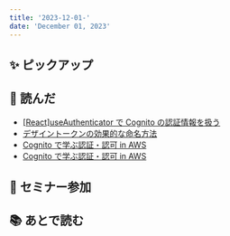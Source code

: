 ```yaml
---
title: '2023-12-01-'
date: 'December 01, 2023'
---
```


## ✨ ピックアップ

## 👀 読んだ

- [[React]useAuthenticator で Cognito の認証情報を扱う](https://qiita.com/ayumu_jp/items/ba2be21a96eefa887495)
- [デザイントークンの効果的な命名方法](https://note.com/0b1tk/n/naf0b7223069e)
- [Cognito で学ぶ認証・認可 in AWS](https://qiita.com/saki-engineering/items/b327f93fe7f027913bd7)
- [Cognito で学ぶ認証・認可 in AWS](https://qiita.com/saki-engineering/items/b327f93fe7f027913bd7)

## 🚶 セミナー参加

## 📚 あとで読む
